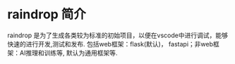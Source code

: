 # raindrop 简介

raindrop 是为了生成各类较为标准的初始项目，以便在vscode中进行调试，能够快速的进行开发,测试和发布. 包括web框架：flask(默认)， fastapi；非web框架：AI推理和训练等, 默认为通用框架等.

